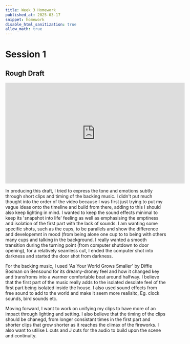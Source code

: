 ```yaml
---
title: Week 3 Homework
published_at: 2025-03-17
snippet: homework
disable_html_sanitization: true
allow_math: true
---
```


# Session 1
## Rough Draft
<iframe width="560" height="315" src="https://www.youtube.com/embed/60JRUtYBg1M?si=G2nxFl6ATzPEBXpG" title="YouTube video player" frameborder="0" allow="accelerometer; autoplay; clipboard-write; encrypted-media; gyroscope; picture-in-picture; web-share" referrerpolicy="strict-origin-when-cross-origin" allowfullscreen></iframe>

In producing this draft, I tried to express the tone and emotions subtly through short clips and timing of the backing music. I didn't put much thought into the order of the video because I was first just trying to put my vague ideas onto the timeline and build from there, adding to this I should also keep lighting in mind. I wanted to keep the sound effects minimal to keep its 'snapshot into life' feeling as well as emphasising the emptiness and isolation of the first part with the lack of sounds. I am wanting some specific shots, such as the cups, to be parallels and show the difference and developemnt in mood (from being alone one cup to to being with others many cups and talking in the background. I really wanted a smooth transition during the turning point (from computer shutdown to door opening), for a relatively seamless cut, I ended the computer shot into darkness and started the door shot from darkness.

For the backing music, I used 'As Your World Grows Smaller' by Diffie Bosman on Bensound for its dreamy-droney feel and how it changed key and transfroms into a warmer comfortable beat around halfway. I believe that the first part of the music really adds to the isolated desolate feel of the first part being isolated inside the house. I also used sound effects from free sound to add to the world and make it seem more realisitc, Eg. clock sounds, bird sounds etc.

Moving forward, I want to work on unifying my clips to have more of an impact through lighting and setting. I also believe that the timing of the clips should be chanegd, from longer consistant times in the first part and shorter clips that grow shorter as it reaches the climax of the fireworks. I also want to utilise L cuts and J cuts for the audio to build upon the scene and continuity.
